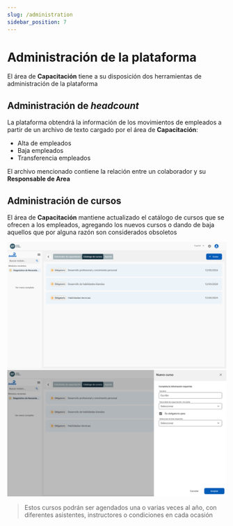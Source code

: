 ```yaml
---
slug: /administration
sidebar_position: 7
---
```


# Administración de la plataforma

El área de **Capacitación** tiene a su disposición dos herramientas de administración de la plataforma

## Administración de _headcount_

La plataforma obtendrá la información de los movimientos de empleados a partir de un archivo de texto cargado por el área de **Capacitación**:

- Alta de empleados
- Baja empleados
- Transferencia empleados

El archivo mencionado contiene la relación entre un colaborador y su **Responsable de Area**

## Administración de cursos

El área de **Capacitación** mantiene actualizado el catálogo de cursos que se ofrecen a los empleados, agregando los nuevos cursos o dando de baja aquellos que por alguna razón son considerados obsoletos

![Agenda](../../static/img/Catalogos.png)
![Agenda](../../static/img/NuevoCurso.png)

> Estos cursos podrán ser agendados una o varias veces al año, con diferentes asistentes, instructores o condiciones en cada ocasión
